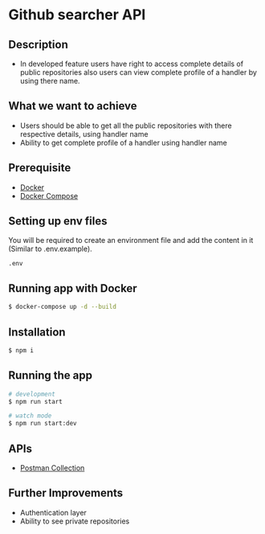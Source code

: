 <p align="center">
  <h1>Github searcher API</h1>
</p>

## Description

- In developed feature users have right to access complete details of public repositories also users can view complete profile of a handler by using there name.

## What we want to achieve

- Users should be able to get all the public repositories with there respective details, using handler name
- Ability to get complete profile of a handler using handler name

## Prerequisite

- [Docker](https://www.docker.com/)
- [Docker Compose](https://docs.docker.com/compose/)

## Setting up env files

You will be required to create an environment file and add the content in it (Similar to .env.example).

```
.env
```

## Running app with Docker

```bash
$ docker-compose up -d --build
```

## Installation

```bash
$ npm i
```

## Running the app

```bash
# development
$ npm run start

# watch mode
$ npm run start:dev
```

## APIs

- [Postman Collection](https://www.postman.com/collections/e8835d5b8ee1349e1dcc)

## Further Improvements

- Authentication layer
- Ability to see private repositories
